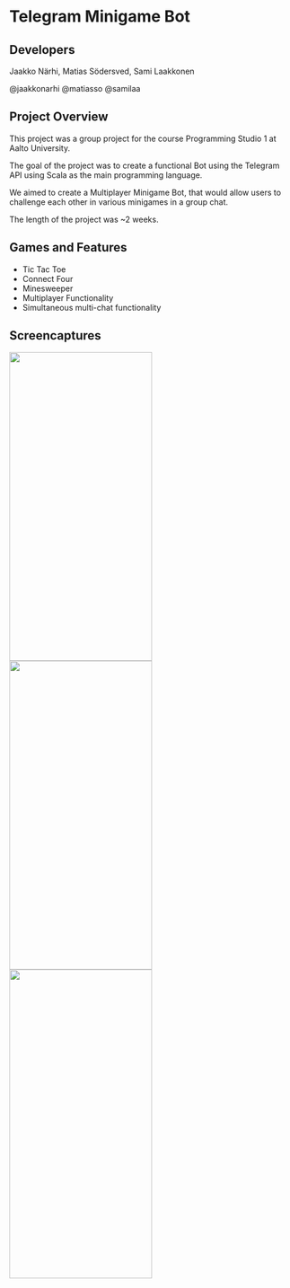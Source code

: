 # Telegram Minigame Bot
## Developers
Jaakko Närhi, Matias Södersved, Sami Laakkonen

@jaakkonarhi @matiasso @samilaa

## Project Overview
This project was a group project for the course Programming Studio 1 at Aalto University.

The goal of the project was to create a functional Bot using the Telegram API using Scala as the main programming language.

We aimed to create a Multiplayer Minigame Bot, that would allow users to challenge each other in various minigames in a group chat.

The length of the project was ~2 weeks.

## Games and Features
- Tic Tac Toe
- Connect Four
- Minesweeper
- Multiplayer Functionality
- Simultaneous multi-chat functionality

## Screencaptures
<img src="media/connect4.gif" width="254" height="550"/> <img src="media/tictactoe.gif" width="254" height="550"/> <img src="media/minesweeper.gif" width="254" height="550"/>

